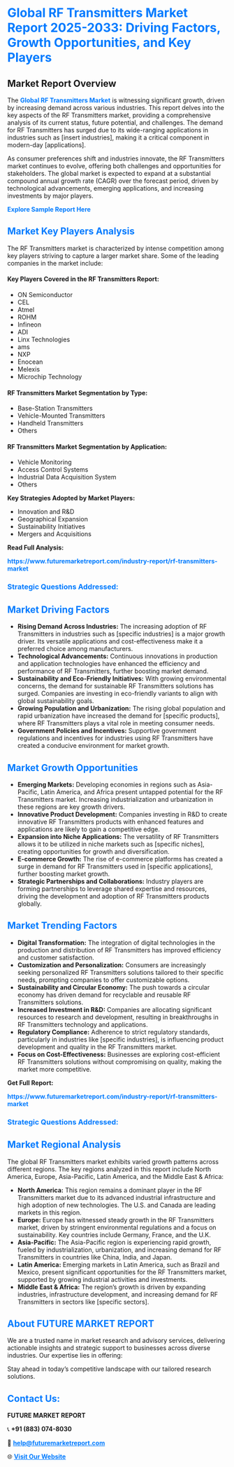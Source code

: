 <h1 style="color: #007BFF;">Global RF Transmitters Market Report 2025-2033: Driving Factors, Growth Opportunities, and Key Players</h1>

<section id="overview">
<h2>Market Report Overview</h2>
<p>The <a href="https://www.futuremarketreport.com/industry-report/rf-transmitters-market" style="color: #007BFF; text-decoration: none;"><strong>Global RF Transmitters Market</strong></a> is witnessing significant growth, driven by increasing demand across various industries. This report delves into the key aspects of the RF Transmitters market, providing a comprehensive analysis of its current status, future potential, and challenges. The demand for RF Transmitters has surged due to its wide-ranging applications in industries such as [insert industries], making it a critical component in modern-day [applications].</p>
<p>As consumer preferences shift and industries innovate, the RF Transmitters market continues to evolve, offering both challenges and opportunities for stakeholders. The global market is expected to expand at a substantial compound annual growth rate (CAGR) over the forecast period, driven by technological advancements, emerging applications, and increasing investments by major players.</p>
</section>

<section id="overview">
<p><a href="https://www.futuremarketreport.com/request-sample/reportId=82562" style="color: #007BFF; text-decoration: none;"><strong>Explore Sample Report Here</strong></a></p>
</section>

<section id="key-players">
<h2 style="color: #007BFF;">Market Key Players Analysis</h2>
<p>The RF Transmitters market is characterized by intense competition among key players striving to capture a larger market share. Some of the leading companies in the market include:</p>
<h4>Key Players Covered in the RF Transmitters Report:</h4>
<ul><li>ON Semiconductor</li><li>CEL</li><li>Atmel</li><li>ROHM</li><li>Infineon</li><li>ADI</li><li>Linx Technologies</li><li>ams</li><li>NXP</li><li>Enocean</li><li>Melexis</li><li>Microchip Technology</li></ul>
<h4>RF Transmitters Market Segmentation by Type:</h4>
<ul><li>Base-Station Transmitters</li><li>Vehicle-Mounted Transmitters</li><li>Handheld Transmitters</li><li>Others</li></ul>

<h4>RF Transmitters Market Segmentation by Application:</h4>
<ul><li>Vehicle Monitoring</li><li>Access Control Systems</li><li>Industrial Data Acquisition System</li><li>Others</li></ul>
<p><strong>Key Strategies Adopted by Market Players:</strong></p>
<ul>
<li>Innovation and R&D</li>
<li>Geographical Expansion</li>
<li>Sustainability Initiatives</li>
<li>Mergers and Acquisitions</li>
</ul>
</section>

<section>
<p><strong>Read Full Analysis: </strong></p><a href="https://www.futuremarketreport.com/industry-report/rf-transmitters-market" style="color: #007BFF; text-decoration: none;"><strong>https://www.futuremarketreport.com/industry-report/rf-transmitters-market</strong></a>
<h3 style="color: #007BFF;">Strategic Questions Addressed:</h3>
</section>

<section id="driving-factors">
<h2 style="color: #007BFF;">Market Driving Factors</h2>
<ul>
<li><strong>Rising Demand Across Industries:</strong> The increasing adoption of RF Transmitters in industries such as [specific industries] is a major growth driver. Its versatile applications and cost-effectiveness make it a preferred choice among manufacturers.</li>
<li><strong>Technological Advancements:</strong> Continuous innovations in production and application technologies have enhanced the efficiency and performance of RF Transmitters, further boosting market demand.</li>
<li><strong>Sustainability and Eco-Friendly Initiatives:</strong> With growing environmental concerns, the demand for sustainable RF Transmitters solutions has surged. Companies are investing in eco-friendly variants to align with global sustainability goals.</li>
<li><strong>Growing Population and Urbanization:</strong> The rising global population and rapid urbanization have increased the demand for [specific products], where RF Transmitters plays a vital role in meeting consumer needs.</li>
<li><strong>Government Policies and Incentives:</strong> Supportive government regulations and incentives for industries using RF Transmitters have created a conducive environment for market growth.</li>
</ul>
</section>

<section id="growth-opportunities">
<h2 style="color: #007BFF;">Market Growth Opportunities</h2>
<ul>
<li><strong>Emerging Markets:</strong> Developing economies in regions such as Asia-Pacific, Latin America, and Africa present untapped potential for the RF Transmitters market. Increasing industrialization and urbanization in these regions are key growth drivers.</li>
<li><strong>Innovative Product Development:</strong> Companies investing in R&D to create innovative RF Transmitters products with enhanced features and applications are likely to gain a competitive edge.</li>
<li><strong>Expansion into Niche Applications:</strong> The versatility of RF Transmitters allows it to be utilized in niche markets such as [specific niches], creating opportunities for growth and diversification.</li>
<li><strong>E-commerce Growth:</strong> The rise of e-commerce platforms has created a surge in demand for RF Transmitters used in [specific applications], further boosting market growth.</li>
<li><strong>Strategic Partnerships and Collaborations:</strong> Industry players are forming partnerships to leverage shared expertise and resources, driving the development and adoption of RF Transmitters products globally.</li>
</ul>
</section>

<section id="trending-factors">
<h2 style="color: #007BFF;">Market Trending Factors</h2>
<ul>
<li><strong>Digital Transformation:</strong> The integration of digital technologies in the production and distribution of RF Transmitters has improved efficiency and customer satisfaction.</li>
<li><strong>Customization and Personalization:</strong> Consumers are increasingly seeking personalized RF Transmitters solutions tailored to their specific needs, prompting companies to offer customizable options.</li>
<li><strong>Sustainability and Circular Economy:</strong> The push towards a circular economy has driven demand for recyclable and reusable RF Transmitters solutions.</li>
<li><strong>Increased Investment in R&D:</strong> Companies are allocating significant resources to research and development, resulting in breakthroughs in RF Transmitters technology and applications.</li>
<li><strong>Regulatory Compliance:</strong> Adherence to strict regulatory standards, particularly in industries like [specific industries], is influencing product development and quality in the RF Transmitters market.</li>
<li><strong>Focus on Cost-Effectiveness:</strong> Businesses are exploring cost-efficient RF Transmitters solutions without compromising on quality, making the market more competitive.</li>
</ul>
</section>

<section>
<p><strong>Get Full Report: </strong></p><a href="https://www.futuremarketreport.com/industry-report/rf-transmitters-market" style="color: #007BFF; text-decoration: none;"><strong>https://www.futuremarketreport.com/industry-report/rf-transmitters-market</strong></a>
<h3 style="color: #007BFF;">Strategic Questions Addressed:</h3>
</section>


<section id="regional-analysis">
<h2 style="color: #007BFF;">Market Regional Analysis</h2>
<p>The global RF Transmitters market exhibits varied growth patterns across different regions. The key regions analyzed in this report include North America, Europe, Asia-Pacific, Latin America, and the Middle East & Africa:</p>
<ul>
<li><strong>North America:</strong> This region remains a dominant player in the RF Transmitters market due to its advanced industrial infrastructure and high adoption of new technologies. The U.S. and Canada are leading markets in this region.</li>
<li><strong>Europe:</strong> Europe has witnessed steady growth in the RF Transmitters market, driven by stringent environmental regulations and a focus on sustainability. Key countries include Germany, France, and the U.K.</li>
<li><strong>Asia-Pacific:</strong> The Asia-Pacific region is experiencing rapid growth, fueled by industrialization, urbanization, and increasing demand for RF Transmitters in countries like China, India, and Japan.</li>
<li><strong>Latin America:</strong> Emerging markets in Latin America, such as Brazil and Mexico, present significant opportunities for the RF Transmitters market, supported by growing industrial activities and investments.</li>
<li><strong>Middle East & Africa:</strong> The region’s growth is driven by expanding industries, infrastructure development, and increasing demand for RF Transmitters in sectors like [specific sectors].</li>
</ul>
</section>

<footer>
<h2 style="color: #007BFF;">About FUTURE MARKET REPORT</h2>
<p>We are a trusted name in market research and advisory services, delivering actionable insights and strategic support to businesses across diverse industries. Our expertise lies in offering:</p>

<p>Stay ahead in today’s competitive landscape with our tailored research solutions.</p>

<h2 style="color: #007BFF;">Contact Us:</h2>
<p><strong>FUTURE MARKET REPORT</strong></p>
<p>📞 <strong>+91 (883) 074-8030</strong></p>
<p>📧 <strong><a href="mailto:help@futuremarketreport.com" style="color: #007BFF;">help@futuremarketreport.com</a></strong></p>
<p>🌐 <strong><a href="https://www.futuremarketreport.com/" style="color: #007BFF;">Visit Our Website</a></strong></p>
</footer>